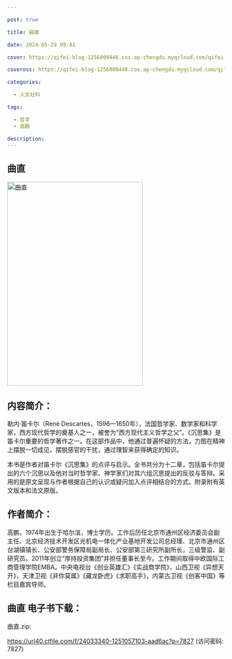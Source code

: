 ```yaml
---

post: true

title: 曲直

date: 2024-05-29 09:41

cover: https://qifei-blog-1256009448.cos.ap-chengdu.myqcloud.com/qifei-blog/65d059a79f345e8d034c467b.jpg

coveross: https://qifei-blog-1256009448.cos.ap-chengdu.myqcloud.com/qifei-blog/65d059a79f345e8d034c467b.jpg

categories:

  - 人文社科

tags:

  - 哲学
  - 高鹏

description:
---
```




## 曲直
<img alt="曲直 " class="aligncenter loading" data-was-processed="true" decoding="async" fetchpriority="high" height="471" src="https://qifei-blog-1256009448.cos.ap-chengdu.myqcloud.com/qifei-blog/65d059a79f345e8d034c467b.jpg " style="cursor: zoom-in;" width="314"/>

## 内容简介：

勒内·笛卡尔（René Descartes，1596—1650年），法国哲学家、数学家和科学家，西方现代哲学的奠基人之一，被誉为“西方现代主义哲学之父”。《沉思集》是笛卡尔重要的哲学著作之一。在这部作品中，他通过普遍怀疑的方法，力图在精神上摆脱一切成见，摆脱感官的干扰，通过理智来获得确定的知识。

本书是作者对笛卡尔《沉思集》的点评与启示。全书共分为十二章，包括笛卡尔提出的六个沉思以及他对当时哲学家、神学家们对其六组沉思提出的反驳与答辩。采用的是原文呈现与作者根据自己的认识或疑问加入点评相结合的方式。附录附有英文版本和法文原版。

## 作者简介：

高鹏，1974年出生于哈尔滨，博士学历。工作后历任北京市通州区经济委员会副主任、北京经济技术开发区光机电一体化产业基地开发公司总经理、北京市通州区台湖镇镇长、公安部警务保障局副局长、公安部第三研究所副所长，三级警监、副研究员。2011年创立“厚持投资集团”并担任董事长至今。工作期间取得中欧国际工商管理学院EMBA。中央电视台《创业英雄汇》《实战商学院》，山西卫视《异想天开》，天津卫视《非你莫属》《藏龙卧虎》《求职高手》，内蒙古卫视《创客中国》等栏目嘉宾导师。

## 曲直 电子书下载：


曲直.zip: 

https://url40.ctfile.com/f/24033340-1251057103-aad6ac?p=7827 (访问密码: 7827)